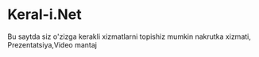 # Keral-i.Net
Bu saytda siz o'zizga kerakli xizmatlarni topishiz mumkin nakrutka xizmati, Prezentatsiya,Video mantaj
